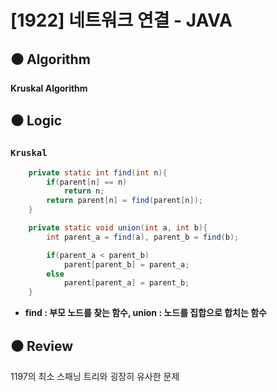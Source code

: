 # [1922] 네트워크 연결 - JAVA

## :black_circle: Algorithm
**Kruskal Algorithm**

## :black_circle: Logic
### `Kruskal`

```Java
    private static int find(int n){
        if(parent[n] == n)
            return n;
        return parent[n] = find(parent[n]);
    }

    private static void union(int a, int b){
        int parent_a = find(a), parent_b = find(b);

        if(parent_a < parent_b)
            parent[parent_b] = parent_a;
        else
            parent[parent_a] = parent_b;
    }
```

- **find : 부모 노드를 찾는 함수, union : 노드를 집합으로 합치는 함수**

## :black_circle: Review
1197의 최소 스패닝 트리와 굉장히 유사한 문제